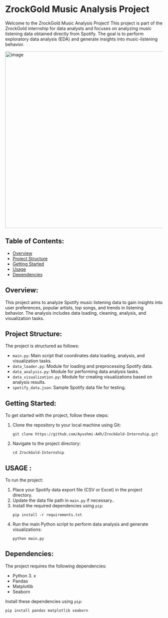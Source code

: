 # ZrockGold Music Analysis Project

Welcome to the ZrockGold Music Analysis Project! This project is part of the ZrockGold internship for data analysts and focuses on analyzing music listening data obtained directly from Spotify. The goal is to perform exploratory data analysis (EDA) and generate insights into music-listening behavior.

<img width="565" alt="image" src="https://github.com/Ayushmi-Adh/ZrockGold-Internship/assets/132826306/07ca4a77-bf60-4607-906e-224dceb0704c">


## Table of Contents:

- [Overview](#overview)
- [Project Structure](#project-structure)
- [Getting Started](#getting-started)
- [Usage](#usage)
- [Dependencies](#dependencies)


## Overview:

This project aims to analyze Spotify music listening data to gain insights into user preferences, popular artists, top songs, and trends in listening behavior. The analysis includes data loading, cleaning, analysis, and visualization tasks.

## Project Structure:

The project is structured as follows:
- `main.py`: Main script that coordinates data loading, analysis, and visualization tasks.
- `data_loader.py`: Module for loading and preprocessing Spotify data.
- `data_analysis.py`: Module for performing data analysis tasks.
- `data_visualization.py`: Module for creating visualizations based on analysis results.
- `spotify_data.json`: Sample Spotify data file for testing.

## Getting Started:

To get started with the project, follow these steps:
1. Clone the repository to your local machine using Git:
   ```
   git clone https://github.com/Ayushmi-Adh/ZrockGold-Internship.git
   ```
2. Navigate to the project directory:
   ```
   cd ZrockGold-Internship
   ```

## USAGE :

To run the project:
1. Place your Spotify data export file (CSV or Excel) in the project directory.
2. Update the data file path in `main.py` if necessary..
3. Install the required dependencies using `pip`:
   ```
   pip install -r requirements.txt
   ```
4. Run the main Python script to perform data analysis and generate visualizations:
   ```
   python main.py
   ```

## Dependencies:

The project requires the following dependencies:
- Python 3. x
- Pandas
- Matplotlib
- Seaborn

Install these dependencies using `pip`:
```
pip install pandas matplotlib seaborn
```


